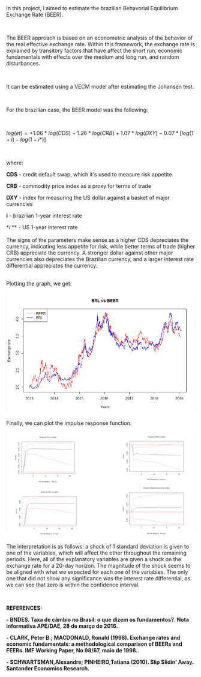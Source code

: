 <br>
<br>

In this project, I aimed to estimate the brazilian Behavorial Equilibrium Exchange Rate (BEER).  

<br>

The BEER approach is based on an econometric analysis of the behavior of the real effective exchange rate.
Within this framework, the exchange rate is explained by transitory factors that have affect the short run,
economic fundamentals with effects over the medium and long run, and random disturbances. 

<br>

It can be estimated using a VECM model after estimating the Johansen test.

<br>

For the brazilian case, the BEER model was the following:  

<br>

$log(et) = +1.06*log(CDS) -1.26*log(CRB) +1.07*log(DXY) -0.07*[log(1+i) - log(1+i*)]$  

<br>

where:  

**CDS** - credit default swap, which it's used to measure risk appetite  

**CRB** - commodity price index as a proxy for terms of trade  

**DXY** - index for measuring the US dollar against a basket of major currencies  

**i** - brazilian 1-year interest rate  

**i* ** - US 1-year interest rate  
<br>
The signs of the parameters make sense as a higher CDS depreciates the currency, indicating less appetite for risk, while better terms of trade (higher CRB) appreciate the currency. A stronger dollar against other major currencies also depreciates the Brazilian currency, and a larger interest rate differential appreciates the currency. 
<br>
<br>

Plotting the graph, we get:  

![](BRLvsBEER.png)




Finally, we can plot the impulse response function.


![](irf_.png)





The interpretation is as follows: a shock of 1 standard deviation is given to one of the variables, which
will affect the other throughout the remaining periods. Here, all of the explanatory variables are given a shock
on the exchange rate for a 20-day horizon. The magnitude of the shock seems to be aligned with what we expected
for each one of the variables. The only one that did not show any significance was the interest rate 
differential, as we can see that zero is within the confidence interval.    

<br>  

**REFERENCES:**  

**- BNDES. Taxa de câmbio no Brasil: o que dizem os fundamentos?. Nota informativa APE/DAE, 28 de março de 2016.**

**- CLARK, Peter B.; MACDONALD, Ronald (1998). Exchange rates and economic fundamentals: a methodological comparison of BEERs and FEERs. IMF Working Paper, No 98/67, maio de 1998.**

**- SCHWARTSMAN,Alexandre; PINHEIRO,Tatiana (2010). Slip Slidin’ Away. Santander Economics Research.**

<br>  
<br>  
















